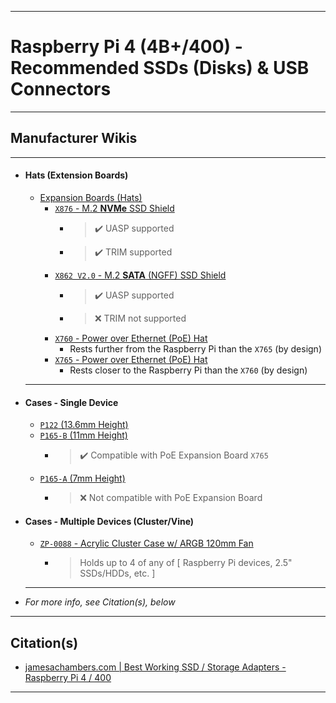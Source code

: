 ***

# Raspberry Pi 4 (4B+/400) - Recommended SSDs (Disks) & USB Connectors

***

## Manufacturer Wikis
  ***
  - #### Hats (Extension Boards)
    - [Expansion Boards (Hats)](https://wiki.geekworm.com/Raspberry_Pi#Expansion_Board)
      - [`X876` - M.2 **NVMe** SSD Shield](https://wiki.geekworm.com/X876)
        - > ✔️ UASP supported
        - > ✔️ TRIM supported
      - [`X862 V2.0` - M.2 **SATA** (NGFF) SSD Shield](https://wiki.geekworm.com/X862_V2.0)
        - > ✔️ UASP supported
        - > ❌️ TRIM not supported
      - [`X760` - Power over Ethernet (PoE) Hat](https://wiki.geekworm.com/X760)
        - Rests further from the Raspberry Pi than the `X765` (by design)
      - [`X765` - Power over Ethernet (PoE) Hat](https://wiki.geekworm.com/X765)
        - Rests closer to the Raspberry Pi than the `X760` (by design)
    ***
  - #### Cases - Single Device
    - [`P122` (13.6mm Height)](https://wiki.geekworm.com/P122)
    - [`P165-B` (11mm Height)](https://wiki.geekworm.com/P165)
      - > ✔️ Compatible with PoE Expansion Board `X765`
    - [`P165-A` (7mm Height)](https://wiki.geekworm.com/P165)
      - > ❌️ Not compatible with PoE Expansion Board
  - #### Cases - Multiple Devices (Cluster/Vine)
    - [`ZP-0088` - Acrylic Cluster Case w/ ARGB 120mm Fan](https://wiki.52pi.com/index.php?title=ZP-0088)
      - > Holds up to 4 of any of [ Raspberry Pi devices, 2.5" SSDs/HDDs, etc. ]
    ***

  - *For more info, see Citation(s), below*

***

## Citation(s)
  - [jamesachambers.com | Best Working SSD / Storage Adapters - Raspberry Pi 4 / 400](https://jamesachambers.com/best-ssd-storage-adapters-for-raspberry-pi-4-400)

***